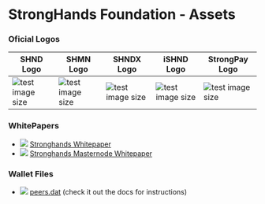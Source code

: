 # StrongHands Foundation - Assets

### Oficial Logos

SHND Logo | SHMN Logo | SHNDX Logo | iSHND Logo| StrongPay Logo
------------ | ------------- | ------------- | -------------| -------------
![test image size](https://raw.githubusercontent.com/stronghands-oficial/assets/main/shnd-logo.svg) | ![test image size](https://raw.githubusercontent.com/stronghands-oficial/assets/main/shmn-logo.svg)| ![test image size](https://raw.githubusercontent.com/stronghands-oficial/assets/main/shndx-logo.svg) | ![test image size](https://raw.githubusercontent.com/stronghands-oficial/assets/main/ishnd-logo.svg)|![test image size](https://raw.githubusercontent.com/stronghands-oficial/assets/main/strongpay-logo.svg)


### WhitePapers

* [<img src="https://github.com/alexorbit/stronghands-website/blob/main/images/pdf-file.png?raw=true">](https://github.com/stronghands-oficial/assets/raw/main/shnd-whitepaper1.0.pdf) [Stronghands Whitepaper](http://google.com)
* [<img src="https://github.com/alexorbit/stronghands-website/blob/main/images/pdf-file.png?raw=true">](https://github.com/stronghands-oficial/assets/raw/main/shmn-whitepaper1.0.pdf) [Stronghands Masternode Whitepaper](http://google.com)

### Wallet Files

* [<img src="https://github.com/alexorbit/stronghands-website/blob/main/images/dat.png?raw=true">](http://google.com.au/) [peers.dat](https://github.com/stronghands-oficial/assets/raw/main/peers.dat) (check it out the docs for instructions)
